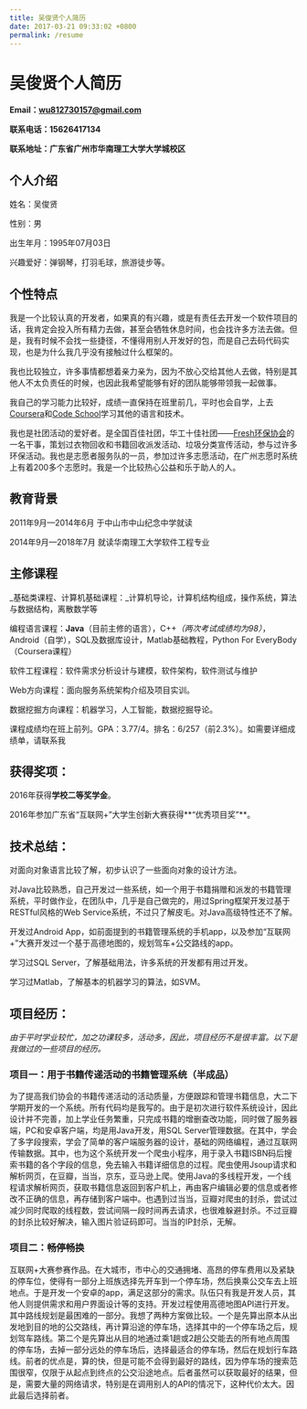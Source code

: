 ```yaml
---
title: 吴俊贤个人简历
date: 2017-03-21 09:33:02 +0800 
permalink: /resume 
---
```

# 吴俊贤个人简历

**Email：[wu812730157@gmail.com](wu812730157@gmail.com)**

**联系电话：15626417134**

**联系地址：广东省广州市华南理工大学大学城校区**

## 个人介绍

姓名：吴俊贤    					

性别：男

出生年月：1995年07月03日

兴趣爱好：弹钢琴，打羽毛球，旅游徒步等。

## 个性特点

我是一个比较认真的开发者，如果真的有兴趣，或是有责任去开发一个软件项目的话，我肯定会投入所有精力去做，甚至会牺牲休息时间，也会找许多方法去做。但是，我有时候不会找一些捷径，不懂得用别人开发好的包，而是自己去码代码实现，也是为什么我几乎没有接触过什么框架的。

我也比较独立，许多事情都想着亲力亲为，因为不放心交给其他人去做，特别是其他人不太负责任的时候，也因此我希望能够有好的团队能够带领我一起做事。

我自己的学习能力比较好，成绩一直保持在班里前几，平时也会自学，上去[Coursera](http://www.coursera.org)和[Code School](http://www.codeschool.com)学习其他的语言和技术。

我也是社团活动的爱好者。是全国百佳社团，华工十佳社团——[Fresh环保协会](www.scutfresh.org)的一名干事，策划过衣物回收和书籍回收派发活动、垃圾分类宣传活动，参与过许多环保活动。我也是志愿者服务队的一员，参加过许多志愿活动，在广州志愿时系统上有着200多个志愿时。我是一个比较热心公益和乐于助人的人。

## 教育背景

2011年9月—2014年6月	于中山市中山纪念中学就读

2014年9月—2018年7月    就读华南理工大学软件工程专业

## 主修课程

_基础类课程、计算机基础课程：_计算机导论，计算机结构组成，操作系统，算法与数据结构，离散数学等

编程语言课程：**Java**（目前主修的语言），C++*（两次考试成绩均为98）*，Android（自学），SQL及数据库设计，Matlab基础教程，Python For EveryBody（Coursera课程）

软件工程课程：软件需求分析设计与建模，软件架构，软件测试与维护

Web方向课程：面向服务系统架构介绍及项目实训。

数据挖掘方向课程：机器学习，人工智能，数据挖掘导论。

课程成绩均在班上前列。GPA：3.77/4。排名：6/257（前2.3%）。如需要详细成绩单，请联系我

## 获得奖项：

2016年获得**学校二等奖学金**。

2016年参加广东省“互联网+”大学生创新大赛获得**“优秀项目奖”**。

## 技术总结：

对面向对象语言比较了解，初步认识了一些面向对象的设计方法。

对Java比较熟悉，自己开发过一些系统，如一个用于书籍捐赠和派发的书籍管理系统，平时做作业，在团队中，几乎是自己做完的，用过Spring框架开发过基于RESTful风格的Web Service系统，不过只了解皮毛。对Java高级特性还不了解。

开发过Android App，如前面提到的书籍管理系统的手机app，以及参加“互联网+”大赛开发过一个基于高德地图的，规划驾车+公交路线的app。

学习过SQL Server，了解基础用法，许多系统的开发都有用过开发。

学习过Matlab，了解基本的机器学习的算法，如SVM。

## 项目经历：

*由于平时学业较忙，加之功课较多，活动多，因此，项目经历不是很丰富。以下是我做过的一些项目的经历。*

### 项目一：用于书籍传递活动的书籍管理系统（半成品）

为了提高我们协会的书籍传递活动的活动质量，方便跟踪和管理书籍信息，大二下学期开发的一个系统。所有代码均是我写的。由于是初次进行软件系统设计，因此设计并不完善，加上学业任务繁重，只完成书籍的增删查改功能，同时做了服务器端，PC和安卓客户端，均是用Java开发，用SQL Server管理数据。在其中，学会了多字段搜索，学会了简单的客户端服务器的设计，基础的网络编程，通过互联网传输数据。其中，也为这个系统开发一个爬虫小程序，用于录入书籍ISBN码后搜索书籍的各个字段的信息，免去输入书籍详细信息的过程。爬虫使用Jsoup请求和解析网页，在豆瓣，当当，京东，亚马逊上爬。使用Java的多线程开发，一个线程请求解析网页，获取书籍信息返回到客户机上，再由客户编辑必要的信息或者修改不正确的信息，再存储到客户端中。也遇到过当当，豆瓣对爬虫的封杀，尝试过减少同时爬取的线程数，尝试间隔一段时间再去请求，也很难躲避封杀。不过豆瓣的封杀比较好解决，输入图片验证码即可。当当的IP封杀，无解。

### 项目二：畅停畅换

互联网+大赛参赛作品。在大城市，市中心的交通拥堵、高昂的停车费用以及紧缺的停车位，使得有一部分上班族选择先开车到一个停车场，然后换乘公交车去上班地点。于是开发一个安卓的app，满足这部分的需求。队伍只有我是开发人员，其他人则提供需求和用户界面设计等的支持。开发过程使用高德地图API进行开发。其中路线规划是最困难的一部分。我想了两种方案做比较。一个是先算出原本从出发地到目的地的公交路线，再计算沿途的停车场，选择其中的一个停车场之后，规划驾车路线。第二个是先算出从目的地通过乘1趟或2趟公交能去的所有地点周围的停车场，去掉一部分远处的停车场后，选择最适合的停车场，然后在规划行车路线。前者的优点是，算的快，但是可能不会得到最好的路线，因为停车场的搜索范围很窄，仅限于从起点到终点的公交沿途地点。后者虽然可以获取最好的结果，但是，需要大量的网络请求，特别是在调用别人的API的情况下，这种代价太大。因此最后选择前者。


